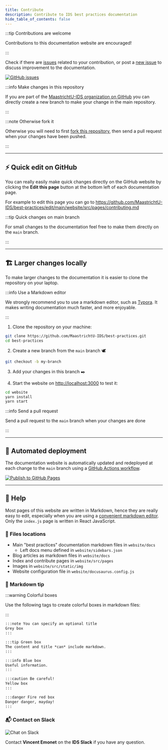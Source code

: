 ```yaml
---
title: Contribute
description: Contribute to IDS best practices documentation
hide_table_of_contents: false
---
```


:::tip Contributions are welcome

Contributions to this documentation website are encouraged!

:::

Check if there are [issues](https://github.com/MaastrichtU-IDS/best-practices/issues) related to your contribution, or post a [new issue](https://github.com/MaastrichtU-IDS/best-practices/issues/new) to discuss improvement to the documentation. 

<a href="https://github.com/MaastrichtU-IDS/best-practices/issues" target="_blank" rel="noopener noreferrer" aria-label="GitHub issues">
    <img alt="GitHub issues" src="https://img.shields.io/github/issues/MaastrichtU-IDS/best-practices?label=best-practices"/>
</a>

:::info Make changes in this repository

If you are part of the [MaastrichtU-IDS organization on GitHub](https://github.com/MaastrichtU-IDS) you can directly create a new branch to make your change in the main repository. 

:::

:::note Otherwise fork it

Otherwise you will need to first [fork this repository](https://github.com/MaastrichtU-IDS/best-practices/fork), then send a pull request when your changes have been pushed.

:::

---

## ⚡ Quick edit on GitHub

You can really easily make quick changes directly on the GitHub website by clicking the **Edit this page** button at the bottom left of each documentation page.

For example to edit this page you can go to https://github.com/MaastrichtU-IDS/best-practices/edit/main/website/src/pages/contributing.md

:::tip Quick changes on main branch

For small changes to the documentation feel free to make them directly on the `main` branch.

:::

---

## 🏗️ Larger changes locally

To make larger changes to the documentation it is easier to clone the repository on your laptop.

:::info Use a Markdown editor

We strongly recommend you to use a markdown editor, such as [Typora](https://typora.io/). It makes writing documentation much faster, and more enjoyable.

:::

1. Clone the repository on your machine:

```bash
git clone https://github.com/MaastrichtU-IDS/best-practices.git
cd best-practices
```

2. Create a new branch from the `main` branch 🕊️

```bash
git checkout -b my-branch
```

3. Add your changes in this branch ✒️

4. Start the website on [http://localhost:3000](http://localhost:3000) to test it:

```bash
cd website
yarn install
yarn start
```

:::info Send a pull request

Send a pull request to the `main` branch when your changes are done

:::

---

## 🔄 Automated deployment

The documentation website is automatically updated and redeployed at each change to the `main` branch using a [GitHub Actions workflow](https://github.com/MaastrichtU-IDS/best-practices/actions).

[![Publish to GitHub Pages](https://github.com/MaastrichtU-IDS/best-practices/workflows/Publish%20to%20GitHub%20Pages/badge.svg)](https://github.com/MaastrichtU-IDS/best-practices/actions?query=workflow%3A%22Publish+to+GitHub+Pages%22)

---

## 📝 Help

Most pages of this website are written in Markdown, hence they are really easy to edit, especially when you are using a [convenient markdown editor](https://typora.io/). Only the `index.js` page is written in React JavaScript.

### 🔎 Files locations

* Main "best practices" documentation markdown files in `website/docs`
  * Left docs menu defined in `website/sidebars.json` 
* Blog articles as markdown files in `website/docs`
* Index and contribute pages in `website/src/pages`
* Images in `website/src/static/img`
* Website configuration file in `website/docusaurus.config.js` 

### 🦄 Markdown tip

:::warning Colorful boxes

Use the following tags to create colorful boxes in markdown files:

:::

```markdown
:::note You can specify an optional title
Grey box
:::

:::tip Green box
The content and title *can* include markdown.
:::

:::info Blue box
Useful information.
:::

:::caution Be careful!
Yellow box
:::

:::danger Fire red box
Danger danger, mayday!
:::
```

### 📬 Contact on Slack

<img alt="Chat on Slack" src="https://img.shields.io/badge/Chat%20on-Slack-blueviolet"/>

Contact **Vincent Emonet** on the **IDS Slack** if you have any question.
